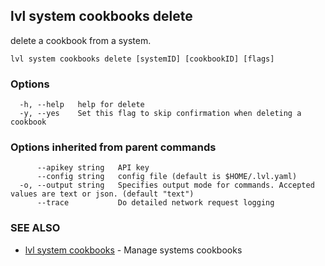 ## lvl system cookbooks delete

delete a cookbook from a system.

```
lvl system cookbooks delete [systemID] [cookbookID] [flags]
```

### Options

```
  -h, --help   help for delete
  -y, --yes    Set this flag to skip confirmation when deleting a cookbook
```

### Options inherited from parent commands

```
      --apikey string   API key
      --config string   config file (default is $HOME/.lvl.yaml)
  -o, --output string   Specifies output mode for commands. Accepted values are text or json. (default "text")
      --trace           Do detailed network request logging
```

### SEE ALSO

* [lvl system cookbooks](lvl_system_cookbooks.md)	 - Manage systems cookbooks

